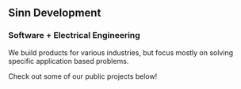 ## Sinn Development

### Software + Electrical Engineering

We build products for various industries, but focus mostly on solving specific application based problems.

Check out some of our public projects below!

